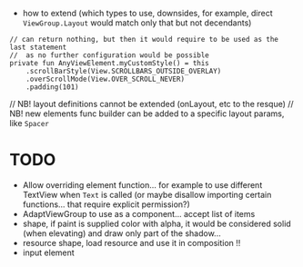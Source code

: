 
* how to extend (which types to use, downsides, for example, direct `ViewGroup.Layout` would match
  only that but not decendants)
  
```
// can return nothing, but then it would require to be used as the last statement
//  as no further configuration would be possible
private fun AnyViewElement.myCustomStyle() = this
    .scrollBarStyle(View.SCROLLBARS_OUTSIDE_OVERLAY)
    .overScrollMode(View.OVER_SCROLL_NEVER)
    .padding(101)
```

// NB! layout definitions cannot be extended (onLayout, etc to the resque)
// NB! new elements func builder can be added to a specific layout params, like `Spacer`

# TODO
* Allow overriding element function... for example to use different TextView when `Text` is called
  (or maybe disallow importing certain functions... that require explicit permission?)
* AdaptViewGroup to use as a component... accept list of items
* shape, if paint is supplied color with alpha, it would be considered solid (when elevating)
  and draw only part of the shadow...
* resource shape, load resource and use it in composition !!
* input element